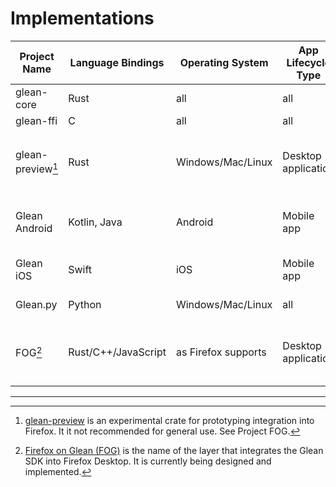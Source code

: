 # Implementations

| Project Name      | Language Bindings   | Operating System  | App Lifecycle Type  | Environment Data source |
| ----------------- | ------------------- | ----------------  | ------------------- | ----------------------- |
| glean-core        | Rust                | all               | all                 | none                    |
| glean-ffi         | C                   | all               | all                 | none                    |
| glean-preview[^1] | Rust                | Windows/Mac/Linux | Desktop application | OS info build-time autodetected, app info passed in |
| Glean Android     | Kotlin, Java        | Android           | Mobile app          | Autodetected from the Android environment |
| Glean iOS         | Swift               | iOS               | Mobile app          | Autodetected from the iOS environment
| Glean.py          | Python              | Windows/Mac/Linux | all                 | Autodetected at runtime |
| FOG[^2]           | Rust/C++/JavaScript | as Firefox supports | Desktop application | OS info build-time autodetected, app info passed in |

---

[^1]: [glean-preview](https://crates.io/crates/glean-preview) is an experimental crate for prototyping integration into Firefox. It it not recommended for general use. See Project FOG.

[^2]: [Firefox on Glean (FOG)](https://firefox-source-docs.mozilla.org/toolkit/components/glean/index.html) is the name of the layer that integrates the Glean SDK into Firefox Desktop. It is currently being designed and implemented.
